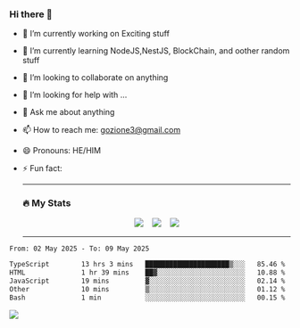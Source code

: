 ### Hi there 👋

<!--
**charlieScript/charlieScript** is a ✨ _special_ ✨ repository because its `README.md` (this file) appears on your GitHub profile.

Here are some ideas to get you started: -->

- 🔭 I’m currently working on Exciting stuff
- 🌱 I’m currently learning NodeJS,NestJS, BlockChain, and oother random stuff
- 👯 I’m looking to collaborate on anything
- 🤔 I’m looking for help with ...
- 💬 Ask me about anything
- 📫 How to reach me: gozione3@gmail.com
- 😄 Pronouns: HE/HIM
- ⚡ Fun fact:


  ---

  ### :fire: My Stats

  <div id="stats" align="center">
  <img src="http://github-readme-streak-stats.herokuapp.com?user=charlieScript&theme=dark&date_format=M%20j%5B%2C%20Y%5D" />&nbsp;&nbsp;&nbsp;
  <img src="https://github-readme-stats.vercel.app/api/top-langs/?username=charlieScript&layout=compact&theme=vision-friendly-dark"/>&nbsp;&nbsp;&nbsp;
  <img src="https://github-readme-stats.vercel.app/api?username=charlieScript&show_icons=true&theme=radical"/>
  </div>

  ---



<!--START_SECTION:waka-->

```txt
From: 02 May 2025 - To: 09 May 2025

TypeScript        13 hrs 3 mins   █████████████████████▒░░░   85.46 %
HTML              1 hr 39 mins    ██▓░░░░░░░░░░░░░░░░░░░░░░   10.88 %
JavaScript        19 mins         ▓░░░░░░░░░░░░░░░░░░░░░░░░   02.14 %
Other             10 mins         ▒░░░░░░░░░░░░░░░░░░░░░░░░   01.12 %
Bash              1 min           ░░░░░░░░░░░░░░░░░░░░░░░░░   00.15 %
```

<!--END_SECTION:waka-->
![](https://komarev.com/ghpvc/?username=charlieScript)
